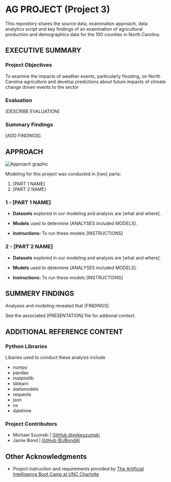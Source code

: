 # AG PROJECT (Project 3)
This repository shares the source data, examination approach, data analytics script and key findings of an examination of agricultural production and demographics data for the 100 counties in North Carolina.

## EXECUTIVE SUMMARY

### Project Objectives
To examine the impacts of weather events, particularly flooding, on North Carolina agriculture and develop predictions about future impacts of climate change driven events to the sector

### Evaluation
[DESCRIBE EVALUATION] 

### Summary Findings
[ADD FINDINGS].


## APPROACH

![Approach graphic](/Images/image-name.png)

Modeling for this project was conducted in [two] parts:
1) [PART 1 NAME] 
2) [PART 2 NAME]



### 1 - [PART 1 NAME]
* **Datasets** explored in our modeling and analysis are [what and where]. 

* **Models** used to determine [ANALYSES included MODELS].

* **Instructions:** To run these models [INSTRUCTIONS] 
 

### 2 - [PART 2 NAME]
* **Datasets** explored in our modeling and analysis are [what and where]. 

* **Models** used to determine [ANALYSES included MODELS].

* **Instructions:** To run these models [INSTRUCTIONS]  


## SUMMERY FINDINGS
Analyses and modeling revealed that [FINDINGS] 

See the associated [PRESENTATION] file for addional context.

## ADDITIONAL REFERENCE CONTENT
### Python Libraries
Libaries used to conduct these analysis include 
* numpy
* pandas
* matplotlib
* sklearn
* statsmodels
* requests
* json
* os
* datetime

### Project Contributors
* Michael Szumski | [GitHub @mikeszumski](https://github.com/mikeszumski/)
* Jamie Bond | [GitHub @JBondAI](https://github.com/jbondAI/) 

## Other Acknowledgments
* Project instruction and requirements provided by [The Artificial Intelligence Boot Camp at UNC Charlotte](https://bootcamp.charlotte.edu/artificial-intelligence/)

